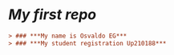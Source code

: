 # *My first repo*
 ```ini
> ### ***My name is Osvaldo EG***
> ### ***My student registration Up210188***

